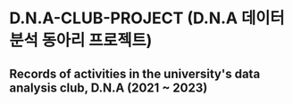 # D.N.A-CLUB-PROJECT (D.N.A 데이터 분석 동아리 프로젝트)

## Records of activities in the university's data analysis club, D.N.A (2021 ~ 2023)
